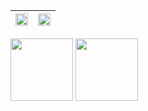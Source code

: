 |<img src="https://user-images.githubusercontent.com/53074235/120885228-77ae9b80-c605-11eb-99b0-e0edd0e76c9f.png" width="100%"> |<img src="https://user-images.githubusercontent.com/53074235/120885233-7b422280-c605-11eb-8ca7-642490baa911.png" width="100%"> |
|:-------------------------:|:-------------------------:|


<p float="left">
  <img src="https://user-images.githubusercontent.com/53074235/120885228-77ae9b80-c605-11eb-99b0-e0edd0e76c9f.png" width="100" />
  <img src="https://user-images.githubusercontent.com/53074235/120885233-7b422280-c605-11eb-8ca7-642490baa911.png" width="100" /> 
</p>
